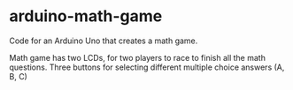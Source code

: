 # arduino-math-game
Code for an Arduino Uno that creates a math game.

Math game has two LCDs, for two players to race to finish all the math questions.
Three buttons for selecting different multiple choice answers (A, B, C)
